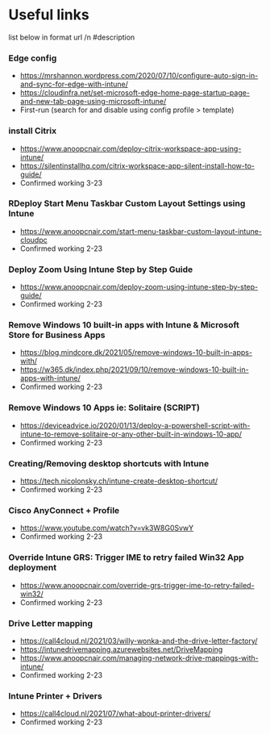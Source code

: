 # Useful links

list below in format url /n #description

### Edge config
- https://mrshannon.wordpress.com/2020/07/10/configure-auto-sign-in-and-sync-for-edge-with-intune/
- https://cloudinfra.net/set-microsoft-edge-home-page-startup-page-and-new-tab-page-using-microsoft-intune/
- First-run (search for and disable using config profile > template)

### install Citrix
- https://www.anoopcnair.com/deploy-citrix-workspace-app-using-intune/
- https://silentinstallhq.com/citrix-workspace-app-silent-install-how-to-guide/
- Confirmed working 3-23

### RDeploy Start Menu Taskbar Custom Layout Settings using Intune
- https://www.anoopcnair.com/start-menu-taskbar-custom-layout-intune-cloudpc
- Confirmed working 2-23

### Deploy Zoom Using Intune Step by Step Guide
- https://www.anoopcnair.com/deploy-zoom-using-intune-step-by-step-guide/
- Confirmed working 2-23

### Remove Windows 10 built-in apps with Intune & Microsoft Store for Business Apps
- https://blog.mindcore.dk/2021/05/remove-windows-10-built-in-apps-with/
- https://w365.dk/index.php/2021/09/10/remove-windows-10-built-in-apps-with-intune/
- Confirmed working 2-23

### Remove Windows 10 Apps ie: Solitaire (SCRIPT)
- https://deviceadvice.io/2020/01/13/deploy-a-powershell-script-with-intune-to-remove-solitaire-or-any-other-built-in-windows-10-app/
- Confirmed working 2-23

### Creating/Removing desktop shortcuts with Intune
- https://tech.nicolonsky.ch/intune-create-desktop-shortcut/
- Confirmed working 2-23

### Cisco AnyConnect + Profile
- https://www.youtube.com/watch?v=vk3W8G0SvwY
- Confirmed working 2-23

### Override Intune GRS: Trigger IME to retry failed Win32 App deployment
- https://www.anoopcnair.com/override-grs-trigger-ime-to-retry-failed-win32/
- Confirmed working 2-23

### Drive Letter mapping
- https://call4cloud.nl/2021/03/willy-wonka-and-the-drive-letter-factory/
- https://intunedrivemapping.azurewebsites.net/DriveMapping
- https://www.anoopcnair.com/managing-network-drive-mappings-with-intune/
- Confirmed working 2-23

### Intune Printer + Drivers
- https://call4cloud.nl/2021/07/what-about-printer-drivers/
- Confirmed working 2-23
